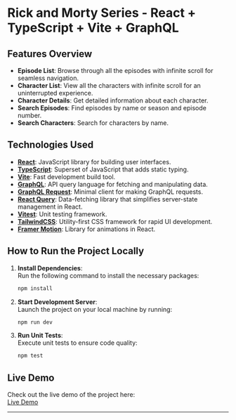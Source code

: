 # Rick and Morty Series - React + TypeScript + Vite + GraphQL

## Features Overview

- **Episode List**: Browse through all the episodes with infinite scroll for seamless navigation.
- **Character List**: View all the characters with infinite scroll for an uninterrupted experience.
- **Character Details**: Get detailed information about each character.
- **Search Episodes**: Find episodes by name or season and episode number.
- **Search Characters**: Search for characters by name.

## Technologies Used

- **[React](https://react.dev/)**: JavaScript library for building user interfaces.
- **[TypeScript](https://www.typescriptlang.org/)**: Superset of JavaScript that adds static typing.
- **[Vite](https://vitejs.dev/)**: Fast development build tool.
- **[GraphQL](https://graphql.org/)**: API query language for fetching and manipulating data.
- **[GraphQL Request](https://github.com/jasonkuhrt/graphql-request)**: Minimal client for making GraphQL requests.
- **[React Query](https://tanstack.com/query/v4)**: Data-fetching library that simplifies server-state management in React.
- **[Vitest](https://vitest.dev/)**: Unit testing framework.
- **[TailwindCSS](https://tailwindcss.com/)**: Utility-first CSS framework for rapid UI development.
- **[Framer Motion](https://www.framer.com/motion/)**: Library for animations in React.

## How to Run the Project Locally

1. **Install Dependencies**:  
   Run the following command to install the necessary packages:

   ```bash
   npm install
   ```

2. **Start Development Server**:  
   Launch the project on your local machine by running:

   ```bash
   npm run dev
   ```

3. **Run Unit Tests**:  
   Execute unit tests to ensure code quality:

   ```bash
   npm test
   ```

## Live Demo

Check out the live demo of the project here:  
[Live Demo](https://rickandmorty-react-ts-graphql.vercel.app/)

---
